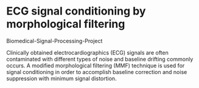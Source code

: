 # ECG signal conditioning by morphological filtering
Biomedical-Signal-Processing-Project

Clinically obtained electrocardiographics (ECG) signals are often contaminated with different types of noise and baseline drifting commonly occurs.
A modified morphological filtering (MMF) technique is used for signal conditioning in order to accomplish baseline correction and noise suppression with minimum signal distortion.
